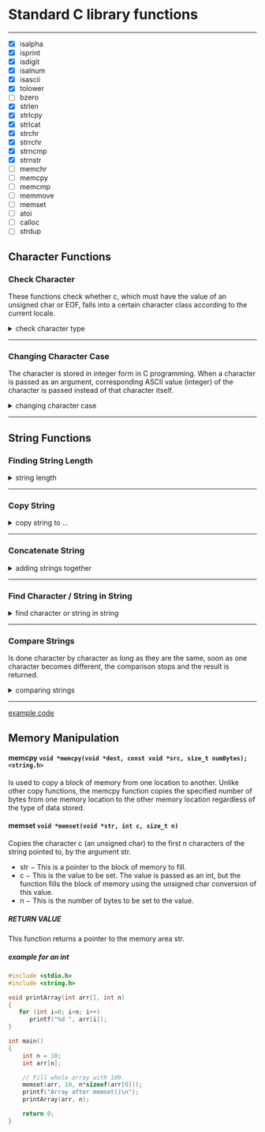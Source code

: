 # Standard C library functions

---

- [x] isalpha
- [x] isprint
- [x] isdigit
- [x] isalnum
- [x] isascii
- [x] tolower
- [ ] bzero
- [x] strlen
- [x] strlcpy
- [x] strlcat
- [x] strchr
- [x] strrchr
- [x] strncmp
- [x] strnstr
- [ ] memchr
- [ ] memcpy
- [ ] memcmp
- [ ] memmove
- [ ] memset
- [ ] atoi
- [ ] calloc
- [ ] strdup

## Character Functions

### Check Character

These functions check whether c, which must have the value of an unsigned char or EOF, falls into a certain character class according to the current locale.

<details>
    <summary>check character type</summary>
    <table>
  <thead>
    <tr>
      <th>prototype</th>
      <th>explanation</th>
    </tr>
  </thead>
  <tbody>
    <tr>
      <td><code>int isalnum(int c);</code></td>
      <td>checks for an alphanumeric character; it is equivalent to (isalpha(c) || isdigit(c)).
      </td>
    </tr>
    <tr>
      <td><code>int isalpha(int c);</code></td>
      <td>checks for an alphabetic character; in the standard "C" locale, it is equivalent to (isupper(c) || islower(c)). In some locales, there may be additional characters for which isalpha() is true-letters which are neither upper case nor lower case.</td>
    </tr>
    <tr>
      <td><code>int isascii(int c);</code></td>
      <td>checks whether c is a 7-bit unsigned char value that fits into the ASCII character set.</td>
    </tr>
    <tr>
      <td><code>int isblank(int c);</code></td>
      <td>checks for a blank character; that is, a space or a tab.</td>
    </tr>
    <tr>
      <td><code>int iscntrl(int c);</code></td>
      <td>checks for a control character.</td>
    </tr>
    <tr>
      <td><code>int isdigit(int c);</code></td>
      <td>checks for a digit (0 through 9).</td>
    </tr>
    <tr>
      <td><code>int isgraph(int c);</code></td>
      <td>checks for any printable character except space.</td>
    </tr>
    <tr>
      <td><code>int islower(int c);</code></td>
      <td>checks for a lower-case character.</td>
    </tr>
    <tr>
      <td><code>int isprint(int c);</code></td>
      <td>checks for any printable character including space.</td>
    </tr>
    <tr>
      <td><code>int ispunct(int c);</code></td>
      <td>checks for any printable character which is not a space or an alphanumeric character.</td>
    </tr>
    <tr>
      <td><code>int isspace(int c);</code></td>
      <td>checks for white-space characters. In the "C" and "POSIX" locales, these are: space, form-feed ('\f'), newline ('\n'), carriage return ('\r'), horizontal tab ('\t'), and vertical tab ('\v').</td>
    </tr>
    <tr>
      <td><code>int isupper(int c);</code></td>
      <td>checks for an uppercase letter.</td>
    </tr>
    <tr>
      <td><code>int&nbsp;isxdigit(int&nbsp;c);</code></td>
      <td>checks for a hexadecimal digits, that is, one of<br />
        0 1 2 3 4 5 6 7 8 9 a b c d e f A B C D E F.</td>
    </tr>
  </tbody>
  <tfoot>
     <tr>
      <td colspan="2"><b>Header:</b><br />
        <code>&lt;ctype.h&gt;</code>
      </td>
    </tr>
    <tr>
      <td colspan="2"><b>Return Value:</b><br />
        The values returned are nonzero if the character c falls into the tested class, and a zero value if not.
      </td>
    </tr>
    <tr>
      <td colspan="2"><b>Note:</b><br />
        The details of what characters belong into which class depend on the current locale. For example, isupper() will not recognize an A-umlaut (Ä) as an uppercase letter in the default C locale.
      </td>
    </tr>
  </tfoot>
</table>
</details>

---

### Changing Character Case

The character is stored in integer form in C programming. When a character is passed as an argument, corresponding ASCII value (integer) of the character is passed instead of that character itself.

<details>
  <summary>changing character case</summary>
  <table>
    <thead>
      <tr>
          <th>prototype</th>
          <th>description</th>
      </tr>
    </thead>
    <tbody>
      <tr>
        <td><code>int tolower(int arg);</code></td>
        <td>If the arguments passed to the tolower() function are other than an uppercase alphabet, it returns the same character passed to the function otherwise it returns a lowercase character.</td>
      </tr>
      <tr>
        <td><code>int&nbsp;toupper(int&nbsp;arg);</code></td>
        <td>If the arguments passed to the toupper() function are other than a lowercase alphabet, it returns the same character passed to the function otherwise it returns an uppercase character.</td>
      </tr>
    </tbody>
    <tfoot>
      <tr>
        <td colspan="2"><b>Header:</b><br />
          <code>&lt;ctype.h&gt;</code>
        </td>
      </tr>
    </tfoot>
  </table>
</details>

---

## String Functions

### Finding String Length

<details>
  <summary>string length</summary>
  <table>
    <thead>
        <tr>
          <th>prototype</th>
          <th>description</th>
        </tr>
    </thead>
    <tbody>
      <tr>
        <td><code>size_t strlen(const char *s);</code></td>
        <td>The strlen() function calculates the length of the string pointed to by `s`, excluding the terminating null byte ('\0').
          <br /><b>Return Value:</b><br />
          The strlen() function returns the number of bytes in the string pointed to by `s`.
          <br /><b>Note:</b><br />
          In cases where the input buffer may not contain a terminating null byte, strnlen(3) should be used instead.
        </td>
      </tr>
      <tr>
        <td><code>size_t&nbsp;strnlen(const&nbsp;char&nbsp;*s,&nbsp;size_t&nbsp;maxlen);</code></td>
        <td>
          strnlen() returns the number of characters in the string s, not including the terminating \0 character, but at most maxlen. In doing this, strnlen() looks only at the first maxlen characters at s and never beyond s + maxlen.
          <br /><b>Return Value:</b><br />
          strnlen() returns <b>strlen(s)</b>, if that is less than maxlen, or maxlen if there is no \0 character among the first maxlen characters pointed to by s.
        </td>
      </tr>
    </tbody>
    <tfoot>
      <tr>
        <td colspan="2"><b>Header:</b><br />
          <code>&lt;string.h&gt;</code></td>
      </tr>
    </tfoot>
  </table>
</details>

---

### Copy String

<details>
  <summary>copy string to ...</summary>
  <table>
    <thead>
      <tr>
          <th>prototype</th>
          <th>description</th>
      </tr>
    </thead>
    <tbody>
      <tr>
        <td><code>char&nbsp;*strcpy(char&nbsp;*dest,&nbsp;const&nbsp;char&nbsp;*src);</code></td>
        <td>
          The strcpy() function copies the string pointed to by src, including the terminating null byte ('\0'), to the buffer pointed to by dest. The strings may not overlap, and the destination string dest must be large enough to receive the copy. Beware of buffer overruns!
          When the beginning of the destination string crosses the ending of the source string.
          <br /><b>Return Value:</b><br />
          Returns a pointer to the destination string dest.
        </td>
      </tr>
      <tr>
        <td><code>char&nbsp;*strncpy(char&nbsp;*dest,&nbsp;const&nbsp;char&nbsp;*src,&nbsp;size_t&nbsp;n);</code></td>
        <td>
          The strncpy() function is similar, except that at most n bytes of src are copied.  
          If there is no null byte among the first n bytes of src, the string placed in dest will not be null-terminated.
          If the length of src is less than n, strncpy() writes additional null bytes to dest to ensure that a total of n bytes are written.
          <br /><b>Return Value:</b><br />
          Returns a pointer to the destination string dest.
        </td>
      </tr>
      <tr>
        <td><code>size_t&nbsp;strlcpy(char&nbsp;*dst,&nbsp;const&nbsp;char&nbsp;*src,&nbsp;size_t&nbsp;size);</code></td>
        <td>
          Copies up to size - 1 characters from the NUL-terminated string src to dst, NUL-terminating the result.
          <br /><b>Return Value:</b><br />
          The length of src.
        </td>
      </tr>
    </tbody>
    <tfoot>
      <tr>
        <td colspan="2"><b>Header:</b><br />
          <code>&lt;string.h&gt;</code></td>
      </tr>
    </tfoot>
  </table>
</details>

---

### Concatenate String

<details>
  <summary>adding strings together</summary>
  <table>
    <thead>
        <tr>
          <th>prototype</th>
          <th>description</th>
        </tr>
    </thead>
    <tbody>
      <tr>
        <td><code>char&nbsp;*strncat(char&nbsp;*dest,&nbsp;const&nbsp;char&nbsp;*src,&nbsp;size_t&nbsp;n);</code></td>
        <td>
          Appends the string pointed to by src to the end of the string pointed to by dest up to n characters long. Only Null-terminated if there was one in src within the range of src.
          <br /><b>Return Value:</b><br />
          A pointer to the destination string dest.
        </td>
      </tr>
      <tr>
        <td><code>size_t&nbsp;strlcat(char&nbsp;*dst,&nbsp;const&nbsp;char&nbsp;*src,&nbsp;size_t&nbsp;size);</code></td>
        <td>
          Appends the NUL-terminated string `src` to the end of `dst`. It will append at most `size - strlen(dst) - 1` bytes, NUL-terminating the result.
          <br /><b>Return Value:</b><br />
          The initial length of dst plus the length of src.
        </td>
      </tr>
    </tbody>
    <tfoot>
      <tr>
        <td colspan="2"><b>Header:</b><br />
          <code>&lt;string.h&gt;</code></td>
      </tr>
    </tfoot>
  </table>
</details>

---

### Find Character / String in String

<details>
  <summary>find character or string in string</summary>
  <table>
    <thead>
        <tr>
          <th>prototype</th>
          <th>description</th>
        </tr>
    </thead>
    <tbody>
      <tr>
        <td><code>char&nbsp;*strchr(const&nbsp;char&nbsp;*str,&nbsp;int&nbsp;c)</code></td>
        <td>
          Searches for the first occurrence of the character c (an unsigned char) in the string pointed to by the argument str.
          <br /><b>Return Value:</b><br />
          Returns a pointer to the first occurrence of the character c in the string str, or NULL if the character is not found.       
        </td>
      </tr>
      <tr>
        <td><code>char *strrchr(const&nbsp;char&nbsp;*str,&nbsp;int&nbsp;c)</code></td>
        <td>
          Searches for the last occurrence of the character c (an unsigned char) in the string pointed to, by the argument str.
          <br /><b>Return Value:</b><br />
          Returns a pointer to the last occurrence of the character c in the string str, or NULL if the character is not found.     
        </td>
      </tr>
      <tr>
        <td><code>char&nbsp;*strstr(const&nbsp;char&nbsp;*haystack,&nbsp;const&nbsp;char&nbsp;*needle)</code></td>
        <td>
          Finds the first occurrence of the substring needle in the string haystack. The terminating '\0' characters are not compared.
          <br />- haystack - This is the main C string to be scanned.
          <br />- needle - This is the small string to be searched within haystack string.
          <br /><b>Return Value:</b><br />
          This function returns a pointer to the first occurrence in haystack of any of the entire sequence of characters specified in needle, or a Null pointer if the sequence is not present in haystack. If needle is an empty string then haystack is returned.
        </td>
      </tr>
      <tr>
        <td><code>char&nbsp;*strnstr(const&nbsp;char&nbsp;*haystack,&nbsp;const&nbsp;char&nbsp;*needle,&nbsp;size_t&nbsp;len)</code></td>
        <td>
          The same as "strstr", with the addition that no more than len characters are searched.
          <br /><b>Return Value:</b><br />
            The same us "strstr".
          <br /><b>Note:</b><br />
          Is not portable because it is a "NetBSD" specific API function.
        </td>
      </tr>
    </tbody>
    <tfoot>
      <tr>
        <td colspan="2"><b>Header:</b><br />
          <code>&lt;string.h&gt;</code>
        </td>
      </tr>
    </tfoot>
  </table>
</details>

---

### Compare Strings

Is done character by character as long as they are the same, soon as one character becomes different, the comparison stops and the result is returned.

<details>
  <summary>comparing strings</summary>
  <table>
    <thead>
        <tr>
          <th>prototype</th>
          <th>description</th>
        </tr>
    </thead>
    <tbody>
      <tr>
        <td><code>int&nbsp;strcmp(const&nbsp;char&nbsp;*str1,&nbsp;const&nbsp;char&nbsp;*str2)</code></td>
        <td>Compares the string pointed to, by str1 to the string pointed to by str2.</td>
      </tr>
      <tr>
        <td><code>int&nbsp;strncmp(const&nbsp;char&nbsp;*str1,&nbsp;const&nbsp;char&nbsp;*str2,&nbsp;size_t&nbsp;n)</code></td>
        <td>Compares at most the first n bytes of str1 and str2.</td>
      </tr>
    </tbody>
    <tfoot>
      <tr>
        <td colspan="2"><b>Return Value:</b>
          <br />- Return value &lt; 0 :&nbsp; str1 is less than str2.
          <br />- Return value &gt; 0 :&nbsp; str2 is less than str1.
          <br />- Return value = 0 :&nbsp; str1 is equal to str2.
        </td>
      </tr>
      <tr>
        <td colspan="2"><b>Header:</b><br />
          <code>&lt;string.h&gt;</code>
        </td>
      </tr>
    </tfoot>
  </table>
</details>

---

[example code](https://replit.com/@ZoltsKe/cexamples#main.c)

## Memory Manipulation

#### memcpy `void *memcpy(void *dest, const void *src, size_t numBytes);` `<string.h>`

Is used to copy a block of memory from one location to another. Unlike other copy functions, the memcpy function copies the specified number of bytes from one memory location to the other memory location regardless of the type of data stored.

#### memset `void *memset(void *str, int c, size_t n)`

Copies the character c (an unsigned char) to the first n characters of the string pointed to, by the argument str.

- str − This is a pointer to the block of memory to fill.
- c − This is the value to be set. The value is passed as an int, but the function fills the block of memory using the unsigned char conversion of this value.
- n − This is the number of bytes to be set to the value.

##### RETURN VALUE

This function returns a pointer to the memory area str.

##### example for an int

```c
#include <stdio.h>
#include <string.h>

void printArray(int arr[], int n)
{
   for (int i=0; i<n; i++)
      printf("%d ", arr[i]);
}

int main()
{
    int n = 10;
    int arr[n];

    // Fill whole array with 100.
    memset(arr, 10, n*sizeof(arr[0]));
    printf("Array after memset()\n");
    printArray(arr, n);

    return 0;
}
```
